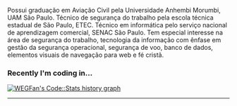 Possui graduação em Aviação Civil pela Universidade Anhembi Morumbi, UAM São Paulo. Técnico de segurança do trabalho pela escola técnica estadual de São Paulo, ETEC. Técnico em informática pelo serviço nacional de aprendizagem comercial, SENAC São Paulo. Tem especial interesse na área de segurança do trabalho, tecnologia da informação com ênfase em gestão da segurança operacional, segurança de voo, banco de dados, elementos visuais de navegação para web e fé cristã.

### Recently I'm coding in...
<a href="https://codestats.net/users/WEGFan">
  <img src='https://codestats-readme.wegfan.cn/history-graph/WEGFan?width=850&height=300&timezone=08:00&history_days=21&max_languages=9&language_colors=["3e4053","f15854","5da5da","faa43a","60bd68","f17cb0","b2912f","decf3f","b276b2","808080"]' alt="WEGFan's Code::Stats history graph" />
</a>

---

